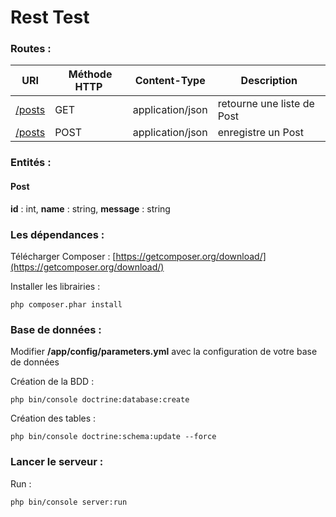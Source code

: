 Rest Test
=======

### Routes :

| URI | Méthode HTTP | Content-Type | Description |
|-----|--------------|--------------|-------------|
| [/posts](http://localhost:8000/posts) | GET | application/json | retourne une liste de Post |
| [/posts](http://localhost:8000/posts) | POST | application/json | enregistre un Post |

### Entités :

#### Post
**id** : int, **name** : string, **message** : string

### Les dépendances :

Télécharger Composer :
[https://getcomposer.org/download/](https://getcomposer.org/download/)

Installer les librairies :
```
php composer.phar install
```

### Base de données :
Modifier **/app/config/parameters.yml** avec la configuration de votre base de données

Création de la BDD :
```
php bin/console doctrine:database:create
```

Création des tables :
```
php bin/console doctrine:schema:update --force
```

### Lancer le serveur :
Run :
```
php bin/console server:run
```
